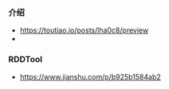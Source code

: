 
### 介绍
* https://toutiao.io/posts/lha0c8/preview
* 


### RDDTool
* https://www.jianshu.com/p/b925b1584ab2

